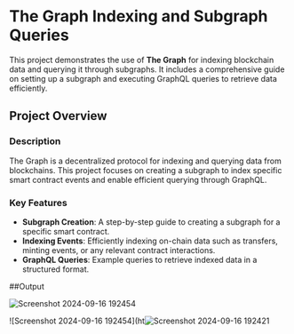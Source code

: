 # The Graph Indexing and Subgraph Queries

This project demonstrates the use of **The Graph** for indexing blockchain data and querying it through subgraphs. It includes a comprehensive guide on setting up a subgraph and executing GraphQL queries to retrieve data efficiently.

## Project Overview

### Description
The Graph is a decentralized protocol for indexing and querying data from blockchains. This project focuses on creating a subgraph to index specific smart contract events and enable efficient querying through GraphQL.

### Key Features
- **Subgraph Creation**: A step-by-step guide to creating a subgraph for a specific smart contract.
- **Indexing Events**: Efficiently indexing on-chain data such as transfers, minting events, or any relevant contract interactions.
- **GraphQL Queries**: Example queries to retrieve indexed data in a structured format.

##Output

![Screenshot 2024-09-16 192454](https://github.com/user-attachments/assets/8d183783-d350-4fd8-b846-77156c1ab646)



![Screenshot 2024-09-16 192454](ht![Screenshot 2024-09-16 192421](https://github.com/user-attachments/assets/1b0b3d38-f22b-4429-910e-bd6e9a46de7e)


